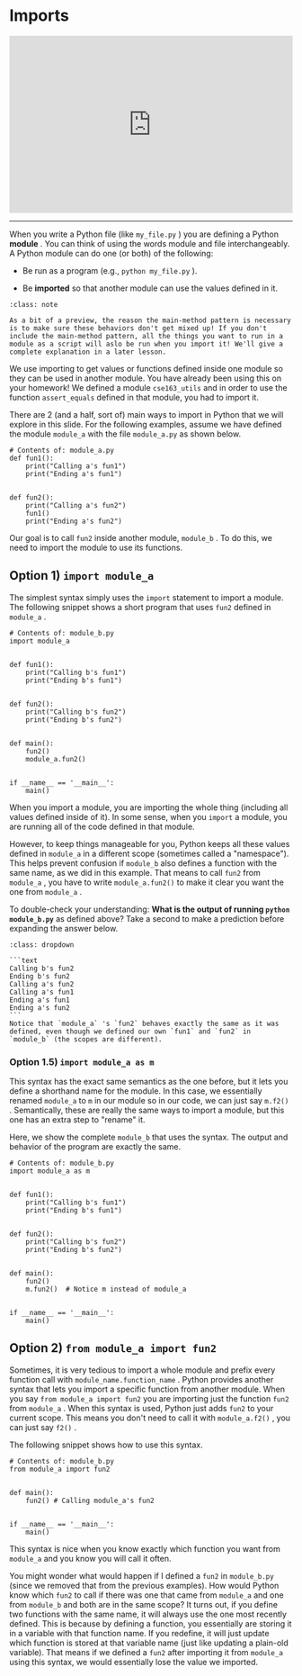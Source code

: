 # Imports

<div style="position: relative; padding-bottom: 62.5%; height: 0;">
    <iframe src="https://www.loom.com/embed/a47eaf00be10430c844fb210b33e91c7?sharedAppSource=personal_library" frameborder="0" webkitallowfullscreen mozallowfullscreen allowfullscreen style="position: absolute; top: 0; left: 0; width: 100%; height: 100%;"></iframe>
</div>

---

When you write a Python file (like `my_file.py` ) you are defining a Python **module** . You can think of using the words module and file interchangeably. A Python module can do one (or both) of the following:

- Be run as a program (e.g., `python my_file.py` ).

- Be **imported** so that another module can use the values defined in it.

```{admonition} Note
:class: note

As a bit of a preview, the reason the main-method pattern is necessary is to make sure these behaviors don't get mixed up! If you don't include the main-method pattern, all the things you want to run in a module as a script will aslo be run when you import it! We'll give a complete explanation in a later lesson.

```

We use importing to get values or functions defined inside one module so they can be used in another module. You have already been using this on your homework! We defined a module `cse163_utils` and in order to use the function `assert_equals` defined in that module, you had to import it.

There are 2 (and a half, sort of) main ways to import in Python that we will explore in this slide. For the following examples, assume we have defined the module `module_a` with the file `module_a.py` as shown below.

```{snippet}
# Contents of: module_a.py
def fun1():
    print("Calling a's fun1")
    print("Ending a's fun1")


def fun2():
    print("Calling a's fun2")
    fun1()
    print("Ending a's fun2")
```

Our goal is to call `fun2` inside another module, `module_b` . To do this, we need to import the module to use its functions.

## Option 1) `import module_a`

The simplest syntax simply uses the `import` statement to import a module. The following snippet shows a short program that uses `fun2` defined in `module_a` .

```{snippet}
# Contents of: module_b.py
import module_a


def fun1():
    print("Calling b's fun1")
    print("Ending b's fun1")


def fun2():
    print("Calling b's fun2")
    print("Ending b's fun2")


def main():
    fun2()
    module_a.fun2()


if __name__ == '__main__':
    main()
```

When you import a module, you are importing the whole thing (including all values defined inside of it). In some sense, when you `import` a module, you are running all of the code defined in that module.

However, to keep things manageable for you, Python keeps all these values defined in `module_a` in a different scope (sometimes called a "namespace"). This helps prevent confusion if `module_b` also defines a function with the same name, as we did in this example. That means to call `fun2` from `module_a` , you have to write `module_a.fun2()` to make it clear you want the one from `module_a` .

To double-check your understanding: **What is the output of running `python module_b.py`** as defined above? Take a second to make a prediction
before expanding the answer below.

````{admonition} Output
:class: dropdown

```text
Calling b's fun2
Ending b's fun2
Calling a's fun2
Calling a's fun1
Ending a's fun1
Ending a's fun2
```
Notice that `module_a` 's `fun2` behaves exactly the same as it was defined, even though we defined our own `fun1` and `fun2` in `module_b` (the scopes are different).
````

### Option 1.5) `import module_a as m`

This syntax has the exact same semantics as the one before, but it lets you define a shorthand name for the module. In this case, we essentially renamed `module_a` to `m` in our module so in our code, we can just say `m.f2()` . Semantically, these are really the same ways to import a module, but this one has an extra step to "rename" it.

Here, we show the complete `module_b` that uses the syntax. The output and behavior of the program are exactly the same.

```{snippet}
# Contents of: module_b.py
import module_a as m


def fun1():
    print("Calling b's fun1")
    print("Ending b's fun1")


def fun2():
    print("Calling b's fun2")
    print("Ending b's fun2")


def main():
    fun2()
    m.fun2()  # Notice m instead of module_a


if __name__ == '__main__':
    main()
```

## Option 2) `from module_a import fun2`

Sometimes, it is very tedious to import a whole module and prefix every function call with `module_name.function_name` . Python provides another syntax that lets you import a specific function from another module. When you say `from module_a import fun2` you are importing just the function `fun2` from `module_a` . When this syntax is used, Python just adds `fun2` to your current scope. This means you don't need to call it with `module_a.f2()` , you can just say `f2()` .

The following snippet shows how to use this syntax.

```{snippet}
# Contents of: module_b.py
from module_a import fun2


def main():
    fun2() # Calling module_a's fun2


if __name__ == '__main__':
    main()
```

This syntax is nice when you know exactly which function you want from `module_a` and you know you will call it often.

You might wonder what would happen if I defined a `fun2` in `module_b.py` (since we removed that from the previous examples). How would Python know which `fun2` to call if there was one that came from `module_a` and one from `module_b` and both are in the same scope? It turns out, if you define two functions with the same name, it will always use the one most recently defined. This is because by defining a function, you essentially are storing it in a variable with that function name. If you redefine, it will just update which function is stored at that variable name (just like updating a plain-old variable). That means if we defined a `fun2` after importing it from `module_a` using this syntax, we would essentially lose the value we imported.
